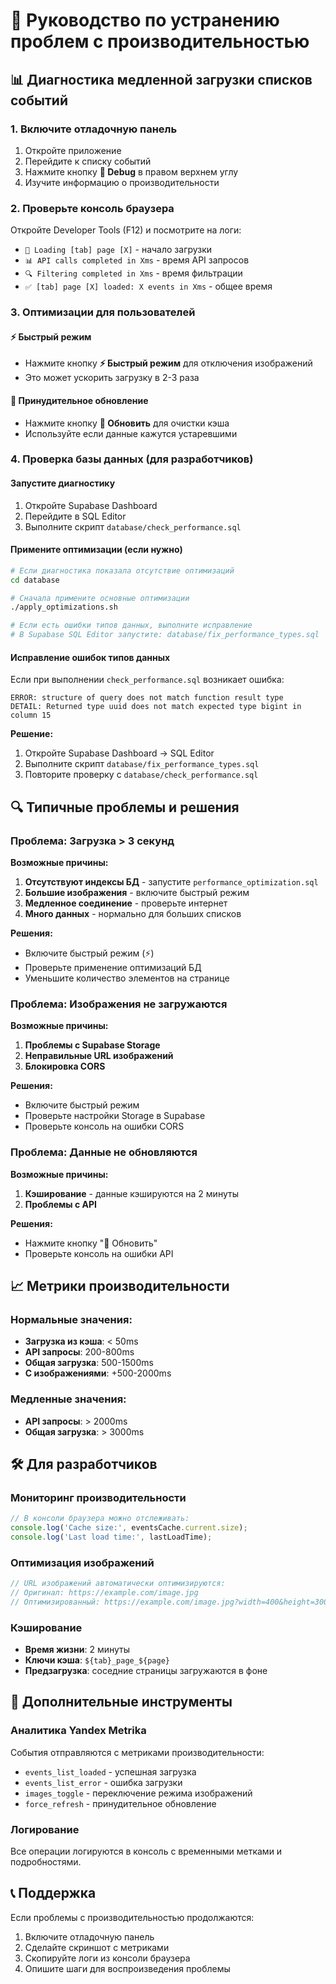 # 🚀 Руководство по устранению проблем с производительностью

## 📊 Диагностика медленной загрузки списков событий

### 1. Включите отладочную панель
1. Откройте приложение
2. Перейдите к списку событий
3. Нажмите кнопку **🔧 Debug** в правом верхнем углу
4. Изучите информацию о производительности

### 2. Проверьте консоль браузера
Откройте Developer Tools (F12) и посмотрите на логи:
- `🔄 Loading [tab] page [X]` - начало загрузки
- `📊 API calls completed in Xms` - время API запросов
- `🔍 Filtering completed in Xms` - время фильтрации
- `✅ [tab] page [X] loaded: X events in Xms` - общее время

### 3. Оптимизации для пользователей

#### ⚡ Быстрый режим
- Нажмите кнопку **⚡ Быстрый режим** для отключения изображений
- Это может ускорить загрузку в 2-3 раза

#### 🔄 Принудительное обновление
- Нажмите кнопку **🔄 Обновить** для очистки кэша
- Используйте если данные кажутся устаревшими

### 4. Проверка базы данных (для разработчиков)

#### Запустите диагностику
1. Откройте Supabase Dashboard
2. Перейдите в SQL Editor
3. Выполните скрипт `database/check_performance.sql`

#### Примените оптимизации (если нужно)
```bash
# Если диагностика показала отсутствие оптимизаций
cd database

# Сначала примените основные оптимизации
./apply_optimizations.sh

# Если есть ошибки типов данных, выполните исправление
# В Supabase SQL Editor запустите: database/fix_performance_types.sql
```

#### Исправление ошибок типов данных
Если при выполнении `check_performance.sql` возникает ошибка:
```
ERROR: structure of query does not match function result type
DETAIL: Returned type uuid does not match expected type bigint in column 15
```

**Решение:**
1. Откройте Supabase Dashboard → SQL Editor
2. Выполните скрипт `database/fix_performance_types.sql`
3. Повторите проверку с `database/check_performance.sql`

## 🔍 Типичные проблемы и решения

### Проблема: Загрузка > 3 секунд

**Возможные причины:**
1. **Отсутствуют индексы БД** - запустите `performance_optimization.sql`
2. **Большие изображения** - включите быстрый режим
3. **Медленное соединение** - проверьте интернет
4. **Много данных** - нормально для больших списков

**Решения:**
- Включите быстрый режим (⚡)
- Проверьте применение оптимизаций БД
- Уменьшите количество элементов на странице

### Проблема: Изображения не загружаются

**Возможные причины:**
1. **Проблемы с Supabase Storage**
2. **Неправильные URL изображений**
3. **Блокировка CORS**

**Решения:**
- Включите быстрый режим
- Проверьте настройки Storage в Supabase
- Проверьте консоль на ошибки CORS

### Проблема: Данные не обновляются

**Возможные причины:**
1. **Кэширование** - данные кэшируются на 2 минуты
2. **Проблемы с API**

**Решения:**
- Нажмите кнопку "🔄 Обновить"
- Проверьте консоль на ошибки API

## 📈 Метрики производительности

### Нормальные значения:
- **Загрузка из кэша**: < 50ms
- **API запросы**: 200-800ms
- **Общая загрузка**: 500-1500ms
- **С изображениями**: +500-2000ms

### Медленные значения:
- **API запросы**: > 2000ms
- **Общая загрузка**: > 3000ms

## 🛠️ Для разработчиков

### Мониторинг производительности
```javascript
// В консоли браузера можно отслеживать:
console.log('Cache size:', eventsCache.current.size);
console.log('Last load time:', lastLoadTime);
```

### Оптимизация изображений
```javascript
// URL изображений автоматически оптимизируются:
// Оригинал: https://example.com/image.jpg
// Оптимизированный: https://example.com/image.jpg?width=400&height=300&quality=75
```

### Кэширование
- **Время жизни**: 2 минуты
- **Ключи кэша**: `${tab}_page_${page}`
- **Предзагрузка**: соседние страницы загружаются в фоне

## 🔧 Дополнительные инструменты

### Аналитика Yandex Metrika
События отправляются с метриками производительности:
- `events_list_loaded` - успешная загрузка
- `events_list_error` - ошибка загрузки
- `images_toggle` - переключение режима изображений
- `force_refresh` - принудительное обновление

### Логирование
Все операции логируются в консоль с временными метками и подробностями.

## 📞 Поддержка

Если проблемы с производительностью продолжаются:
1. Включите отладочную панель
2. Сделайте скриншот с метриками
3. Скопируйте логи из консоли браузера
4. Опишите шаги для воспроизведения проблемы 